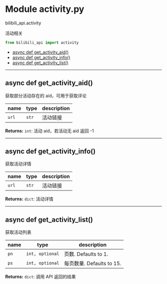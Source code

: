 # Module activity.py


bilibili_api.activity

活动相关


``` python
from bilibili_api import activity
```

- [async def get\_activity\_aid()](#async-def-get\_activity\_aid)
- [async def get\_activity\_info()](#async-def-get\_activity\_info)
- [async def get\_activity\_list()](#async-def-get\_activity\_list)

---

## async def get_activity_aid()

获取部分活动存在的 aid，可用于获取评论


| name | type | description |
| - | - | - |
| `url` | `str` | 活动链接 |

**Returns:** `int`:  活动 aid，若活动无 aid 返回 -1




---

## async def get_activity_info()

获取活动详情


| name | type | description |
| - | - | - |
| `url` | `str` | 活动链接 |

**Returns:** `dict`:  活动详情




---

## async def get_activity_list()

获取活动列表


| name | type | description |
| - | - | - |
| `pn` | `int, optional` | 页数. Defaults to 1. |
| `ps` | `int, optional` | 每页数量. Defaults to 15. |

**Returns:** `dict`:  调用 API 返回的结果




